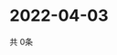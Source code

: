 # 2022-04-03
  共 0条

  <!-- BEGIN -->
  <!-- 最后更新时间Sun Apr 03 2022 08:07:13 GMT+0000 (Coordinated Universal Time) -->
  
  <!-- END -->
  
  